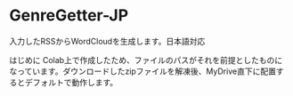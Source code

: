 # GenreGetter-JP
入力したRSSからWordCloudを生成します。日本語対応

はじめに
Colab上で作成したため、ファイルのパスがそれを前提としたものになっています。ダウンロードしたzipファイルを解凍後、MyDrive直下に配置するとデフォルトで動作します。

